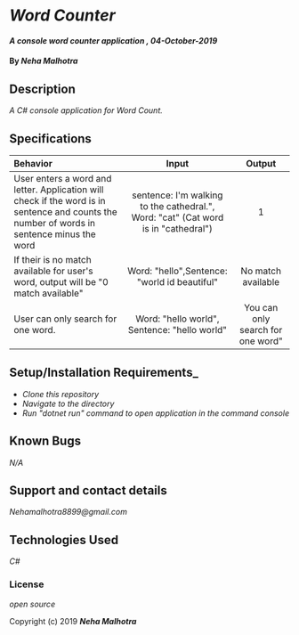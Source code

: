 # _Word Counter_

#### _A console word counter application , 04-October-2019_

#### By _**Neha Malhotra**_

## Description

_A C# console application for Word Count._

## Specifications

| Behavior | Input | Output|
|:------|:---------:|:------:|
| User enters a word and letter. Application will check if the word is in sentence and counts the number of words in sentence minus the word | sentence: I'm walking to the cathedral.", Word: "cat" (Cat word is in "cathedral") | 1 |
| If their is no match available for user's word, output will be "0 match available"| Word: "hello",Sentence: "world id beautiful" | No match available |
| User can only search for one word. | Word: "hello world", Sentence: "hello world" | You can only search for one word" |

## Setup/Installation Requirements_

* _Clone this repository_
* _Navigate to the directory_
* _Run "dotnet run" command to open application in the command console_

## Known Bugs

_N/A_

## Support and contact details

_Nehamalhotra8899@gmail.com_

## Technologies Used

_C#_

### License

*open source*

Copyright (c) 2019 **_Neha Malhotra_**